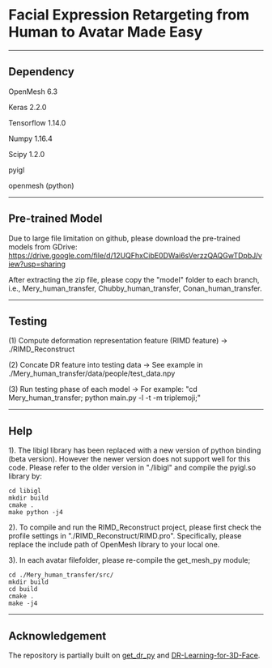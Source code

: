 # Facial Expression Retargeting from Human to Avatar Made Easy

-------------------------------------------------------------

## Dependency

OpenMesh 6.3

Keras 2.2.0

Tensorflow 1.14.0

Numpy 1.16.4

Scipy 1.2.0

pyigl

openmesh (python)

-------------------------------------------------------------

## Pre-trained Model

Due to large file limitation on github, please download the pre-trained models from GDrive: https://drive.google.com/file/d/12UQFhxCibE0DWai6sVerzzQAQGwTDpbJ/view?usp=sharing

After extracting the zip file, please copy the "model" folder to each branch, i.e., Mery_human_transfer, Chubby_human_transfer, Conan_human_transfer.

------------------------------------------------------------

## Testing

(1) Compute deformation representation feature (RIMD feature)  -> ./RIMD_Reconstruct

(2) Concate DR feature into testing data -> See example in ./Mery_human_transfer/data/people/test_data.npy

(3) Run testing phase of each model -> For example: "cd Mery_human_transfer;  python main.py -l -t -m triplemoji;"

-------------------------------------------------------------

## Help

1). The libigl library has been replaced with a new version of python binding (beta version). However the newer version does not support well for this code. Please refer to the older version in "./libigl" and compile the pyigl.so library by: 
```shell
cd libigl
mkdir build
cmake .
make python -j4
```

2). To compile and run the RIMD_Reconstruct project, please first check the profile settings in "./RIMD_Reconstruct/RIMD.pro". Specifically, please replace the include path of OpenMesh library to your local one. 

3). In each avatar filefolder, please re-compile the get_mesh_py module; 
```shell
cd ./Mery_human_transfer/src/
mkdir build
cd build
cmake .
make -j4
```


----------------------------------------------------------------

## Acknowledgement

The repository is partially built on [get_dr_py](https://github.com/QianyiWu/get_dr_py) and [DR-Learning-for-3D-Face](https://github.com/zihangJiang/DR-Learning-for-3D-Face).
